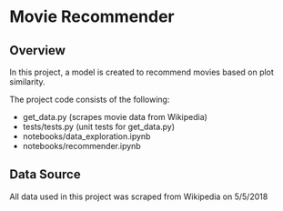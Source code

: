 # Movie Recommender

**Overview**
---
In this project, a model is created to recommend movies based on plot similarity.

The project code consists of the following:

* get_data.py (scrapes movie data from Wikipedia)
* tests/tests.py (unit tests for get_data.py)
* notebooks/data_exploration.ipynb
* notebooks/recommender.ipynb

**Data Source**
---
All data used in this project was scraped from Wikipedia on 5/5/2018
